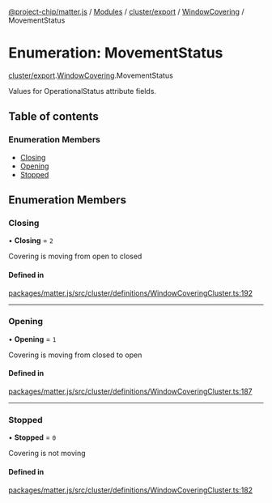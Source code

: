 [@project-chip/matter.js](../README.md) / [Modules](../modules.md) / [cluster/export](../modules/cluster_export.md) / [WindowCovering](../modules/cluster_export.WindowCovering.md) / MovementStatus

# Enumeration: MovementStatus

[cluster/export](../modules/cluster_export.md).[WindowCovering](../modules/cluster_export.WindowCovering.md).MovementStatus

Values for OperationalStatus attribute fields.

## Table of contents

### Enumeration Members

- [Closing](cluster_export.WindowCovering.MovementStatus.md#closing)
- [Opening](cluster_export.WindowCovering.MovementStatus.md#opening)
- [Stopped](cluster_export.WindowCovering.MovementStatus.md#stopped)

## Enumeration Members

### Closing

• **Closing** = ``2``

Covering is moving from open to closed

#### Defined in

[packages/matter.js/src/cluster/definitions/WindowCoveringCluster.ts:192](https://github.com/project-chip/matter.js/blob/5f71eedebdb9fa54338bde320c311bb359b7455d/packages/matter.js/src/cluster/definitions/WindowCoveringCluster.ts#L192)

___

### Opening

• **Opening** = ``1``

Covering is moving from closed to open

#### Defined in

[packages/matter.js/src/cluster/definitions/WindowCoveringCluster.ts:187](https://github.com/project-chip/matter.js/blob/5f71eedebdb9fa54338bde320c311bb359b7455d/packages/matter.js/src/cluster/definitions/WindowCoveringCluster.ts#L187)

___

### Stopped

• **Stopped** = ``0``

Covering is not moving

#### Defined in

[packages/matter.js/src/cluster/definitions/WindowCoveringCluster.ts:182](https://github.com/project-chip/matter.js/blob/5f71eedebdb9fa54338bde320c311bb359b7455d/packages/matter.js/src/cluster/definitions/WindowCoveringCluster.ts#L182)
